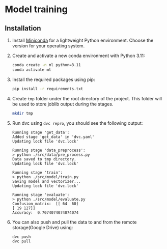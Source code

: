 # Model training

## Installation

1. Install [Miniconda](https://www.anaconda.com/docs/getting-started/miniconda/install#windows-command-prompt) for a lightweight Python environment. Choose the version for your operating system.

2. Create and activate a new conda environment with Python 3.11:
    ```bash
    conda create -n ml python=3.11
    conda activate ml
    ```

3. Install the required packages using pip:
    ```bash
    pip install -r requirements.txt
    ```

4. Create `tmp` folder under the root directory of the project. This folder will be used to store joblib output during the stages.
    ```bash
    mkdir tmp
    ```

5. Run dvc using `dvc repro`, you should see the following output:
    ```plaintext
    Running stage 'get_data':    
    Added stage 'get_data' in 'dvc.yaml'
    Updating lock file 'dvc.lock'                           

    Running stage 'data_preprocess':                                                       
    > python ./src/data/pre_process.py
    Data saved to tmp directory.
    Updating lock file 'dvc.lock'                                                          

    Running stage 'train':                                                                 
    > python ./src/model/train.py
    Saving model and vectorizer...
    Updating lock file 'dvc.lock'                                                          

    Running stage 'evaluate':                                                              
    > python ./src/model/evaluate.py
    Confusion_matrix:  [[ 64  60]
    [ 19 127]]
    Accuracy:  0.7074074074074074
    ```

6. You can also push and pull the data to and from the remote storage(Google Drive) using:
    ```bash
    dvc push
    dvc pull
    ```